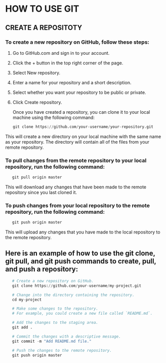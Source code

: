 # HOW TO USE GIT

## CREATE A REPOSITOTY
### To create a new repository on GitHub, follow these steps:
1. Go to GitHub.com and sign in to your account.
2. Click the + button in the top right corner of the page.
3. Select New repository.
4. Enter a name for your repository and a short description.
5. Select whether you want your repository to be public or private.
6. Click Create repository.

   Once you have created a repository, you can clone it to your local machine using the following command:
   ``` python
   git clone https://github.com/your-username/your-repository.git
   ```
This will create a new directory on your local machine with the same name as your repository. The directory will contain all of the files from your remote repository.
### To pull changes from the remote repository to your local repository, run the following command:

``` python
   git pull origin master
```
This will download any changes that have been made to the remote repository since you last cloned it.

### To push changes from your local repository to the remote repository, run the following command:

``` python
   git push origin master
```
This will upload any changes that you have made to the local repository to the remote repository.

## Here is an example of how to use the git clone, git pull, and git push commands to create, pull, and push a repository:
``` python
   # Create a new repository on GitHub.
   git clone https://github.com/your-username/my-project.git

   # Change into the directory containing the repository.
   cd my-project

   # Make some changes to the repository.
   # For example, you could create a new file called `README.md`.

   # Add the changes to the staging area.
   git add .

   # Commit the changes with a descriptive message.
   git commit -m "Add README.md file."

   # Push the changes to the remote repository.
   git push origin master
```





